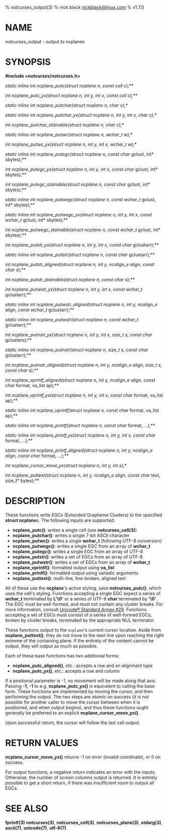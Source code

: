 % notcurses_output(3)
% nick black <nickblack@linux.com>
% v1.7.0

# NAME

notcurses_output - output to ncplanes

# SYNOPSIS

**#include <notcurses/notcurses.h>**

**static inline int ncplane_putc(struct ncplane* n, const cell* c);**

**int ncplane_putc_yx(struct ncplane* n, int y, int x, const cell* c);**

**static inline int ncplane_putchar(struct ncplane* n, char c);**

**static inline int ncplane_putchar_yx(struct ncplane* n, int y, int x, char c);**

**int ncplane_putchar_stainable(struct ncplane* n, char c);**

**static inline int ncplane_putwc(struct ncplane* n, wchar_t w);**

**int ncplane_putwc_yx(struct ncplane* n, int y, int x, wchar_t w);**

**static inline int ncplane_putegc(struct ncplane* n, const char* gclust, int* sbytes);**

**int ncplane_putegc_yx(struct ncplane* n, int y, int x, const char* gclust, int* sbytes);**

**int ncplane_putegc_stainable(struct ncplane* n, const char* gclust, int* sbytes);**

**static inline int ncplane_putwegc(struct ncplane* n, const wchar_t* gclust, int* sbytes);**

**static inline int ncplane_putwegc_yx(struct ncplane* n, int y, int x, const wchar_t* gclust, int* sbytes);**

**int ncplane_putwegc_stainable(struct ncplane* n, const wchar_t* gclust, int* sbytes);**

**int ncplane_putstr_yx(struct ncplane* n, int y, int x, const char* gclustarr);**

**static inline int ncplane_putstr(struct ncplane* n, const char* gclustarr);**

**int ncplane_putstr_aligned(struct ncplane* n, int y, ncalign_e align, const char* s);**

**int ncplane_putstr_stainable(struct ncplane* n, const char* s);**

**int ncplane_putwstr_yx(struct ncplane* n, int y, int x, const wchar_t* gclustarr);**

**static inline int ncplane_putwstr_aligned(struct ncplane* n, int y, ncalign_e align, const wchar_t* gclustarr);**

**static inline int ncplane_putwstr(struct ncplane* n, const wchar_t* gclustarr);**

**int ncplane_putnstr_yx(struct ncplane* n, int y, int x, size_t s, const char* gclusters);**

**static inline int ncplane_putnstr(struct ncplane* n, size_t s, const char* gclustarr);**

**int ncplane_putnstr_aligned(struct ncplane* n, int y, ncalign_e align, size_t s, const char* s);**

**int ncplane_vprintf_aligned(struct ncplane* n, int y, ncalign_e align, const char* format, va_list ap);**

**int ncplane_vprintf_yx(struct ncplane* n, int y, int x, const char* format, va_list ap);**

**static inline int ncplane_vprintf(struct ncplane* n, const char* format, va_list ap);**

**static inline int ncplane_printf(struct ncplane* n, const char* format, ...);**

**static inline int ncplane_printf_yx(struct ncplane* n, int y, int x, const char* format, ...);**

**static inline int ncplane_printf_aligned(struct ncplane* n, int y, ncalign_e align, const char* format, ...);**

**int ncplane_cursor_move_yx(struct ncplane* n, int y, int x);**

**int ncplane_puttext(struct ncplane* n, int y, ncalign_e align, const char* text, size_t* bytes);**

# DESCRIPTION

These functions write EGCs (Extended Grapheme Clusters) to the specified
**struct ncplane**s. The following inputs are supported:

* **ncplane_putc()**: writes a single cell (see **notcurses_cell(3)**)
* **ncplane_putchar()**: writes a single 7-bit ASCII character
* **ncplane_putwc()**: writes a single **wchar_t** (following UTF-8 conversion)
* **ncplane_putwegc()**: writes a single EGC from an array of **wchar_t**
* **ncplane_putegc()**: writes a single EGC from an array of UTF-8
* **ncplane_putstr()**: writes a set of EGCs from an array of UTF-8
* **ncplane_putwstr()**: writes a set of EGCs from an array of **wchar_t**
* **ncplane_vprintf()**: formatted output using **va_list**
* **ncplane_printf()**: formatted output using variadic arguments
* **ncplane_puttext()**: multi-line, line-broken, aligned text

All of these use the **ncplane**'s active styling, save **notcurses_putc()**,
which uses the cell's styling. Functions accepting a single EGC expect a series
of **wchar_t** terminated by **L'\0'** or a series of UTF-8 **char** terminated
by **'\0'**. The EGC must be well-formed, and must not contain any cluster
breaks. For more information, consult [Unicode® Standard Annex #29](https://unicode.org/reports/tr29/).
Functions accepting a set of EGCs must consist of a series of well-formed EGCs,
broken by cluster breaks, terminated by the appropriate NUL terminator.

These functions output to the `ncplane`'s current cursor location. Aside from
**ncplane_puttext()**, they *do not* move to the next line upon reaching the
right extreme of the containing plane. If the entirety of the content cannot be
output, they will output as much as possible.

Each of these base functions has two additional forms:

* **ncplane_putc_aligned()**, etc.: accepts a row and an alignment type
* **ncplane_putc_yx()**, etc.: accepts a row and column

If a positional parameter is -1, no movement will be made along that axis.
Passing **-1, -1** to e.g. **ncplane_putc_yx()** is equivalent to calling the
base form. These functions are implemented by moving the cursor, and then
performing the output. The two steps are *atomic* on success (it is not possible
for another caller to move the cursor between when it is positioned, and when
output begins), and thus these functions ought generally be preferred to an
explicit **ncplane_cursor_move_yx()**.

Upon successful return, the cursor will follow the last cell output.

# RETURN VALUES

**ncplane_cursor_move_yx()** returns -1 on error (invalid coordinate), or 0
on success.

For output functions, a negative return indicates an error with the inputs.
Otherwise, the number of *screen columns* output is returned. It is entirely
possible to get a short return, if there was insufficient room to output all
EGCs.

# SEE ALSO

**fprintf(3)**
**notcurses(3)**,
**notcurses_cell(3)**,
**notcurses_plane(3)**,
**stdarg(3)**,
**ascii(7)**,
**unicode(7)**,
**utf-8(7)**
